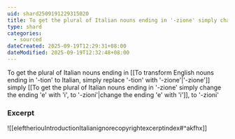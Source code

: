 ```yaml
---
uid: shard2509191229315020
title: To get the plural of Italian nouns ending in '-zione' simply change the ending 'e' with 'i', to '-zioni'
type: shard
categories:
  - sourced
dateCreated: 2025-09-19T12:29:31+08:00
dateModified: 2025-09-19T12:32:48+08:00
---
```

To get the plural of Italian nouns ending in [[To transform English nouns ending in '-tion' to Italian, simply replace '-tion' with '-zione'|'-zione']] simply [[To get the plural of Italian nouns ending in '-zione' simply change the ending 'e' with 'i', to '-zioni'|change the ending 'e' with 'i']], to '-zioni'
### Excerpt
![[eleftheriouIntroductionItalianignorecopyrightexcerptindex#^akfhx]]